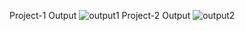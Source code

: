 Project-1 Output
![output1](https://user-images.githubusercontent.com/113013930/224553315-59651492-3ed6-4f15-8b3e-2e98c82f1f3e.png)
Project-2 Output
![output2](https://user-images.githubusercontent.com/113013930/224554126-12250c9d-c161-4589-9d54-3416a5f80a49.png)


